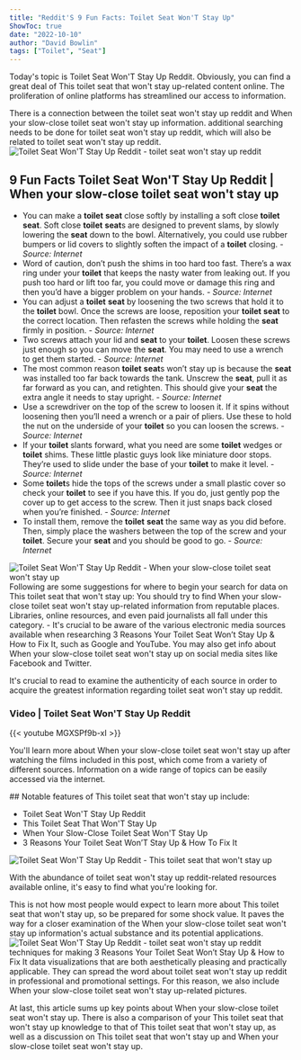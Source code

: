 ```yaml
---
title: "Reddit'S 9 Fun Facts: Toilet Seat Won'T Stay Up"
ShowToc: true 
date: "2022-10-10"
author: "David Bowlin" 
tags: ["Toilet", "Seat"]
---
```


	
Today's topic is Toilet Seat Won'T Stay Up Reddit. Obviously, you can find a great deal of This toilet seat that won't stay up-related content online. The proliferation of online platforms has streamlined our access to information.

There is a connection between the toilet seat won't stay up reddit and When your slow-close toilet seat won't stay up information. additional searching needs to be done for toilet seat won't stay up reddit, which will also be related to toilet seat won't stay up reddit.
<img loading="lazy" src="https://venturebeat.com/wp-content/uploads/2018/06/img_20180601_110155.jpg?w=800" onerror="this.onerror=null;this.src='https://blogger.googleusercontent.com/img/a/AVvXsEhe7F7TRXHtjiKvHb5vS7DmnxvpHiDyoYyYvm1nHB3Qp2_w3BnM6A2eq4v7FYxCC9bfZt3a9vIMtAYEKUiaDQbHMg-ViyGmRIj39MLp0bGFfgfYw1Dc9q_H-T0wiTm3l0Uq42dETrN9eC8aGJ9_IORZsxST1AcLR7np1koOfcc7tnHa4S8Mwz_xD9d0=s16000';" alt="Toilet Seat Won'T Stay Up Reddit - toilet seat won't stay up reddit" >

## 9 Fun Facts Toilet Seat Won'T Stay Up Reddit | When your slow-close toilet seat won't stay up
-   You can make a **toilet** **seat** close softly by installing a soft close **toilet** **seat**. Soft close **toilet** **seat**s are designed to prevent slams, by slowly lowering the **seat** down to the bowl. Alternatively, you could use rubber bumpers or lid covers to slightly soften the impact of a **toilet** closing. - <cite>Source: Internet</cite>
-   Word of caution, don’t push the shims in too hard too fast. There’s a wax ring under your **toilet** that keeps the nasty water from leaking out. If you push too hard or lift too far, you could move or damage this ring and then you’d have a bigger problem on your hands. - <cite>Source: Internet</cite>
-   You can adjust a **toilet** **seat** by loosening the two screws that hold it to the **toilet** bowl. Once the screws are loose, reposition your **toilet** **seat** to the correct location. Then refasten the screws while holding the **seat** firmly in position. - <cite>Source: Internet</cite>
-   Two screws attach your lid and **seat** to your **toilet**. Loosen these screws just enough so you can move the **seat**. You may need to use a wrench to get them started. - <cite>Source: Internet</cite>
-   The most common reason **toilet** **seat**s won’t stay up is because the **seat** was installed too far back towards the tank. Unscrew the **seat**, pull it as far forward as you can, and retighten. This should give your **seat** the extra angle it needs to stay upright. - <cite>Source: Internet</cite>
-   Use a screwdriver on the top of the screw to loosen it. If it spins without loosening then you’ll need a wrench or a pair of pliers. Use these to hold the nut on the underside of your **toilet** so you can loosen the screws. - <cite>Source: Internet</cite>
-   If your **toilet** slants forward, what you need are some **toilet** wedges or **toilet** shims. These little plastic guys look like miniature door stops. They’re used to slide under the base of your **toilet** to make it level. - <cite>Source: Internet</cite>
-   Some **toilet**s hide the tops of the screws under a small plastic cover so check your **toilet** to see if you have this. If you do, just gently pop the cover up to get access to the screw. Then it just snaps back closed when you’re finished. - <cite>Source: Internet</cite>
-   To install them, remove the **toilet** **seat** the same way as you did before. Then, simply place the washers between the top of the screw and your **toilet**. Secure your **seat** and you should be good to go. - <cite>Source: Internet</cite>


<img loading="lazy" src="https://i.pinimg.com/originals/51/3b/cc/513bcc5af7a87c09082ee5cebab7afa1.jpg" onerror="this.onerror=null;this.src='https://blogger.googleusercontent.com/img/a/AVvXsEhe7F7TRXHtjiKvHb5vS7DmnxvpHiDyoYyYvm1nHB3Qp2_w3BnM6A2eq4v7FYxCC9bfZt3a9vIMtAYEKUiaDQbHMg-ViyGmRIj39MLp0bGFfgfYw1Dc9q_H-T0wiTm3l0Uq42dETrN9eC8aGJ9_IORZsxST1AcLR7np1koOfcc7tnHa4S8Mwz_xD9d0=s16000';" alt="Toilet Seat Won'T Stay Up Reddit - When your slow-close toilet seat won't stay up" >
Following are some suggestions for where to begin your search for data on This toilet seat that won't stay up:
You should try to find When your slow-close toilet seat won't stay up-related information from reputable places. Libraries, online resources, and even paid journalists all fall under this category.
- It's crucial to be aware of the various electronic media sources available when researching 3 Reasons Your Toilet Seat Won’t Stay Up & How to Fix It, such as Google and YouTube. You may also get info about When your slow-close toilet seat won't stay up on social media sites like Facebook and Twitter.

It's crucial to read to examine the authenticity of each source in order to acquire the greatest information regarding toilet seat won't stay up reddit.

### Video | Toilet Seat Won'T Stay Up Reddit
{{< youtube MGXSPf9b-xI >}} 

You'll learn more about When your slow-close toilet seat won't stay up after watching the films included in this post, which come from a variety of different sources. Information on a wide range of topics can be easily accessed via the internet.
<script async="async" data-cfasync="false" src="//normallydemandedalter.com/fe63df3c5408708b15d8dc3d9b206b31/invoke.js"></script>
<div id="container-fe63df3c5408708b15d8dc3d9b206b31"></div>
## Notable features of This toilet seat that won't stay up include:

- Toilet Seat Won'T Stay Up Reddit
- This Toilet Seat That Won'T Stay Up
- When Your Slow-Close Toilet Seat Won'T Stay Up
- 3 Reasons Your Toilet Seat Won’T Stay Up & How To Fix It

 <img loading="lazy" src="https://resources.stuff.co.nz/content/dam/images/1/m/9/3/l/4/image.related.StuffLandscapeSixteenByNine.1420x800.20j9gq.png/1592187137740.jpg" onerror="this.onerror=null;this.src='https://blogger.googleusercontent.com/img/a/AVvXsEhe7F7TRXHtjiKvHb5vS7DmnxvpHiDyoYyYvm1nHB3Qp2_w3BnM6A2eq4v7FYxCC9bfZt3a9vIMtAYEKUiaDQbHMg-ViyGmRIj39MLp0bGFfgfYw1Dc9q_H-T0wiTm3l0Uq42dETrN9eC8aGJ9_IORZsxST1AcLR7np1koOfcc7tnHa4S8Mwz_xD9d0=s16000';" alt="Toilet Seat Won'T Stay Up Reddit - This toilet seat that won't stay up" >

With the abundance of toilet seat won't stay up reddit-related resources available online, it's easy to find what you're looking for.

This is not how most people would expect to learn more about This toilet seat that won't stay up, so be prepared for some shock value. It paves the way for a closer examination of the When your slow-close toilet seat won't stay up information's actual substance and its potential applications.
<img loading="lazy" src="https://venturebeat.com/wp-content/uploads/2018/06/Sharp-Collaboration-Display.png?w=800" onerror="this.onerror=null;this.src='https://blogger.googleusercontent.com/img/a/AVvXsEhe7F7TRXHtjiKvHb5vS7DmnxvpHiDyoYyYvm1nHB3Qp2_w3BnM6A2eq4v7FYxCC9bfZt3a9vIMtAYEKUiaDQbHMg-ViyGmRIj39MLp0bGFfgfYw1Dc9q_H-T0wiTm3l0Uq42dETrN9eC8aGJ9_IORZsxST1AcLR7np1koOfcc7tnHa4S8Mwz_xD9d0=s16000';" alt="Toilet Seat Won'T Stay Up Reddit - toilet seat won't stay up reddit" >
techniques for making 3 Reasons Your Toilet Seat Won’t Stay Up & How to Fix It data visualizations that are both aesthetically pleasing and practically applicable. They can spread the word about toilet seat won't stay up reddit in professional and promotional settings. For this reason, we also include When your slow-close toilet seat won't stay up-related pictures.

At last, this article sums up key points about When your slow-close toilet seat won't stay up. There is also a comparison of your This toilet seat that won't stay up knowledge to that of This toilet seat that won't stay up, as well as a discussion on This toilet seat that won't stay up and When your slow-close toilet seat won't stay up.
	
	

